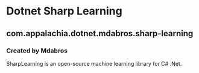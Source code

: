 # Dotnet Sharp Learning
## com.appalachia.dotnet.mdabros.sharp-learning
### Created by Mdabros

SharpLearning is an open-source machine learning library for C# .Net.